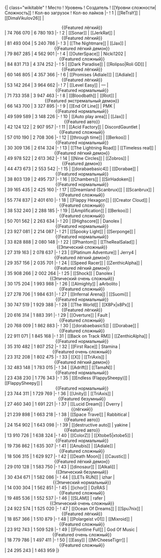 {| class="wikitable"
! Место
! Уровень
! Создатель
! [[Уровни сложности|Сложность]]
! Кол-во загрузок
! Кол-во лайков
|-
! 1
| [[ReTraY]]
| [[DimaVikulov26]]
| <center>{{Featured лёгкий}}</center>
| 74 766 070
| 6 780 193
|-
! 2
| [[Sonar]]
| [[JerkRat]]
| <center>{{Featured лёгкий}}</center>
| 81 493 004
| 5 240 786
|-
! 3
| [[The Nightmare]]
| [[Jax]]
| <center>{{Featured лёгкий демон}}</center>
| 79 867 285
| 4 562 901
|-
! 4
| [[OuterSpace]]
| Nicki1202
| <center>{{Featured сложный}}</center>
| 84 831 713
| 4 374 252
|-
! 5
| [[Dark Paradise]]
| [[Rolipso|Roli GD]]
| <center>{{Featured лёгкий}}</center>
| 60 146 805
| 4 357 366
|-
! 6
| [[Promises (Adiale)]]
| [[Adiale]]
| <center>{{Featured лёгкий}}</center>
| 53 142 264
| 3 964 662
|-
! 7
| [[Level Easy]]
| —
| <center>{{Featured нормальный}}</center>
| 71 733 358
| 3 947 463
|-
! 8
| [[Bloodbath]]
| [[Riot]]
| <center>{{Featured экстремальный демон}}</center>
| 66 143 700
| 3 327 895
|-
! 9
| [[End Of Line]]
| PMK
| <center>{{Featured нормальный}}</center>
| 49 599 589
| 3 148 226
|-
! 10
| [[Auto play area]]
| [[Jax]]
| <center>{{Featured авто}}</center>
| 42 124 122
| 2 907 957
|-
! 11
| [[Acid Factory]]
| DiscordGauntlet
| <center>{{Featured сложный}}</center>
| 57 010 190
| 2 708 306
|-
! 12
| [[through time]]
| [[Berkoo]]
| <center>{{Featured нормальный}}</center>
| 30 309 136
| 2 614 324
|-
! 13
| [[The Lightning Road]]
| [[Timeless real]]
| <center>{{Featured лёгкий демон}}</center>
| 49 978 522
| 2 613 362
|-
! 14
| [[Nine Circles]]
| [[Zobros]]
| <center>{{Featured демон}}</center>
| 44 473 673
| 2 553 542
|-
! 15
| [[dorabaebasic4]]
| [[Dorabae]]
| <center>{{Featured нормальный}}</center>
| 38 803 139
| 2 495 737
|-
! 16
| [[Chambers]]
| [[SirHadoken]]
| <center>{{Featured нормальный}}</center>
| 39 165 435
| 2 425 160
|-
! 17
| [[Dreamland (Scanbrux)]]
| [[Scanbrux]]
| <center>{{Featured сложный}}</center>
| 55 774 837
| 2 401 610
|-
! 18
| [[Flappy Hexagon]]
| [[Creator Cloud]]
| <center>{{Featured сложный}}</center>
| 38 532 240
| 2 288 185
|-
! 19
| [[Amplification]]
| [[Berkoo]]
| <center>{{Featured сложный}}</center>
| 50 701 562
| 2 263 634
|-
! 20
| [[Highscore]]
| Danolex
| <center>{{Featured нормальный}}</center>
| 23 927 081
| 2 214 087
|-
! 21
| [[Spooky Light]]
| [[Serponge]]
| <center>{{Featured нормальный}}</center>
| 33 828 888
| 2 080 148
|-
! 22
| [[Phantom]]
| [[TheRealSalad]]
| <center>{{Эпический сложный}}</center>
| 27 319 163
| 2 078 637
|-
! 23
| [[Platinum Adventure]]
| Jerry4
| <center>{{Featured лёгкий демон}}</center>
| 29 357 156
| 2 035 701
|-
! 24
| [[Speed Racer]]
| [[ZenthicAlpha]]
| <center>{{Featured лёгкий демон}}</center>
| 35 908 266
| 2 002 264
|-
! 25
| [[Shock]]
| Danolex
| <center>{{Эпический очень сложный}}</center>
| 30 175 204
| 1 993 988
|-
! 26
| [[Almighty]]
| aArbolito
| <center>{{Featured сложный}}</center>
| 27 278 706
| 1 984 631
|-
! 27
| [[Infernal Arena]]
| [[Suomi]]
| <center>{{Featured нормальный}}</center>
| 30 747 519
| 1 929 388
|-
! 28
| [[The World]]
| [[X8Px|x8Px]]
| <center>{{Featured лёгкий}}</center>
| 20 616 314
| 1 883 391
|-
! 29
| [[Overture]]
| Fault
| <center>{{Featured сложный}}</center>
| 20 768 009
| 1 862 883
|-
! 30
| [[dorabaebasic5]]
| [[Dorabae]]
| <center>{{Featured сложный}}</center>
| 22 911 071
| 1 845 168
|-
! 31
| [[Back on Track RM]]
| [[ZenthicAlpha]]
| <center>{{Featured нормальный}}</center>
| 35 310 482
| 1 807 252
|-
! 32
| [[First Race]]
| Stamina
| <center>{{Featured очень сложный}}</center>
| 23 312 208
| 1 802 475
|-
! 33
| [[X]]
| [[TriAxis]]
| <center>{{Featured лёгкий демон}}</center>
| 32 483 148
| 1 783 015
|-
! 34
| [[Adrift]]
| [[TamaN]]
| <center>{{Featured нормальный}}</center>
| 23 438 230
| 1 776 343
|-
! 35
| [[Endless (FlappySheepy)]]
| [[FlappySheepy]]
| <center>{{Featured нормальный}}</center>
| 23 744 311
| 1 729 769
|-
! 36
| [[Unity]]
| [[TriAxis]]
| <center>{{Featured безумный}}</center>
| 27 460 340
| 1 691 221
|-
! 37
| [[Lucid Dream]]
| Dverry
| <center>{{лёгкий}}</center>
| 21 239 898
| 1 663 218
|-
! 38
| [[Space Travel]]
| Rabbitical
| <center>{{Featured авто}}</center>
| 24 154 902
| 1 643 098
|-
! 39
| [[destructive auto]]
| yakine
| <center>{{Featured авто}}</center>
| 13 910 726
| 1 638 324
|-
! 40
| [[ColorZ]]
| [[Xtobe5|xtobe5]]
| <center>{{Featured нормальный}}</center>
| 19 736 862
| 1 635 307
|-
! 41
| [[Anubis]]
| [[Adiale]]
| <center>{{Featured сложный}}</center>
| 18 506 315
| 1 629 927
|-
! 42
| [[Death Moon]]
| [[Caustic]]
| <center>{{Featured лёгкий демон}}</center>
| 29 010 128
| 1 583 750
|-
! 43
| [[dinosaur]]
| [[Alkali]]
| <center>{{Эпический безумный}}</center>
| 30 434 671
| 1 582 086
|-
! 44
| [[LETs  RUN]]
| izhar
| <center>{{Эпический нормальный}}</center>
| 14 030 304
| 1 562 851
|-
! 45
| [[ichor]]
| DzRAS
| <center>{{Featured сложный}}</center>
| 19 485 536
| 1 552 537
|-
! 46
| [[SLAM]]
| rafer
| <center>{{Эпический очень сложный}}</center>
| 24 922 574
| 1 525 020
|-
! 47
| [[Ocean Of Dreams]]
| [[Spu7nix]]
| <center>{{Featured лёгкий}}</center>
| 18 857 366
| 1 510 879
|-
! 48
| [[Polargeist v01]]
| [[Mixroid]]
| <center>{{Featured сложный}}</center>
| 23 912 743
| 1 509 528
|-
! 49
| [[Frontline Full]]
| God Of Music
| <center>{{Featured очень сложный}}</center>
| 18 779 786
| 1 497 411
|-
! 50
| [[Easy]]
| [[MrCheeseTigrr]]
| <center>{{Featured сложный}}</center>
| 24 295 243
| 1 463 959
|}
